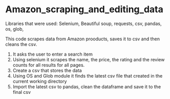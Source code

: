 # Amazon_scraping_and_editing_data
Libraries that were used: Selenium, Beautiful soup, requests, csv, pandas, os, glob,

This code scrapes data from Amazon prooducts, saves it to csv and then cleans the csv.

1) It asks the user to enter a search item
2) Using selenium it scrapes the name, the price, the rating and the review counts for all results for all pages.
3) Create a csv that stores the data
4) Using OS and Glob module it finds the latest csv file that created in the current working directory
5) Import the latest csv to pandas, clean the dataframe and save it to the final csv

